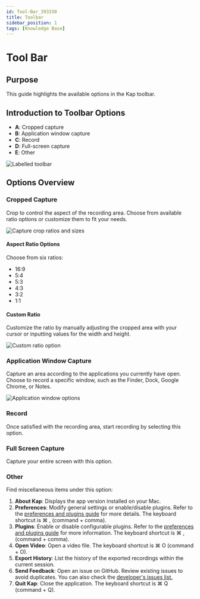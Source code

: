 ```yaml
---
id: Tool-Bar_393330
title: Toolbar
sidebar_position: 1
tags: [Knowledge Base]
---
```


# Tool Bar

## **Purpose**

This guide highlights the available options in the Kap toolbar.

## **Introduction to Toolbar Options**

  * **A**: Cropped capture
  * **B**: Application window capture
  * **C**: Record
  * **D**: Full-screen capture
  * **E**: Other

![Labelled toolbar](/img/Tool-Bar_393330_images/393363.jpg)

## **Options Overview**

### Cropped Capture

Crop to control the aspect of the recording area. Choose from available ratio options or customize them to fit your needs.

![Capture crop ratios and sizes](/img/Tool-Bar_393330_images/327836.jpg)

#### Aspect Ratio Options

Choose from six ratios:

  * 16:9
  * 5:4
  * 5:3
  * 4:3
  * 3:2
  * 1:1

#### Custom Ratio

Customize the ratio by manually adjusting the cropped area with your cursor or inputting values for the width and height.

![Custom ratio option](/img/Tool-Bar_393330_images/360684.jpg)

### Application Window Capture

Capture an area according to the applications you currently have open. Choose to record a specific window, such as the Finder, Dock, Google Chrome, or Notes.

![Application window options](/img/Tool-Bar_393330_images/360690.jpg)

### Record

Once satisfied with the recording area, start recording by selecting this option.

### Full Screen Capture

Capture your entire screen with this option.

### Other

Find miscellaneous items under this option:

  1. **About Kap**: Displays the app version installed on your Mac.
  2. **Preferences**: Modify general settings or enable/disable plugins. Refer to the [preferences and plugins guide](Preferences-and-Plugins_360709.md) for more details. The keyboard shortcut is ⌘ , (command + comma).
  3. **Plugins**: Enable or disable configurable plugins. Refer to the [preferences and plugins guide](Preferences-and-Plugins_360709.md) for more information. The keyboard shortcut is ⌘ , (command + comma).
  4. **Open Video**: Open a video file. The keyboard shortcut is ⌘ O (command + O).
  5. **Export History**: List the history of the exported recordings within the current session.
  6. **Send Feedback**: Open an issue on GitHub. Review existing issues to avoid duplicates. You can also check the [developer's issues list.](https://github.com/wulkano/Kap/issues)
  7. **Quit Kap**: Close the application. The keyboard shortcut is ⌘ Q (command + Q).